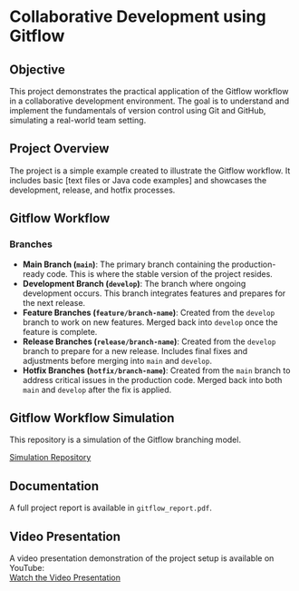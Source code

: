 # Collaborative Development using Gitflow

## Objective

This project demonstrates the practical application of the Gitflow workflow in a collaborative development environment. The goal is to understand and implement the fundamentals of version control using Git and GitHub, simulating a real-world team setting.

## Project Overview

The project is a simple example created to illustrate the Gitflow workflow. It includes basic [text files or Java code examples] and showcases the development, release, and hotfix processes. 

## Gitflow Workflow

### Branches

- **Main Branch (`main`)**: The primary branch containing the production-ready code. This is where the stable version of the project resides.
- **Development Branch (`develop`)**: The branch where ongoing development occurs. This branch integrates features and prepares for the next release.
- **Feature Branches (`feature/branch-name`)**: Created from the `develop` branch to work on new features. Merged back into `develop` once the feature is complete.
- **Release Branches (`release/branch-name`)**: Created from the `develop` branch to prepare for a new release. Includes final fixes and adjustments before merging into `main` and `develop`.
- **Hotfix Branches (`hotfix/branch-name`)**: Created from the `main` branch to address critical issues in the production code. Merged back into both `main` and `develop` after the fix is applied.

## Gitflow Workflow Simulation
This repository is a simulation of the Gitflow branching model.

[Simulation Repository](https://github.com/deya-123/gitflow-task)

## Documentation
A full project report is available in `gitflow_report.pdf`. 

## Video Presentation
A video presentation demonstration of the project setup is available on YouTube:  
[Watch the Video Presentation](https://www.youtube.com/watch?v=xa8OYlIk3tQ&t=1s)
